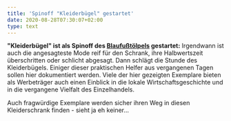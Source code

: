 ```yaml
---
title: 'Spinoff "Kleiderbügel" gestartet'
date: 2020-08-28T07:30:07+02:00
type: text
---
```

**"Kleiderbügel" ist als Spinoff des [Blaufußtölpels](https://blaufusstölpel.de) gestartet:** Irgendwann ist auch die angesagteste Mode reif für den Schrank, ihre Halbwertszeit überschritten oder schlicht abgesagt. Dann schlägt die Stunde des Kleiderbügels. Einiger dieser praktischen Helfer aus vergangenen Tagen sollen hier dokumentiert werden. Viele der hier gezeigten Exemplare bieten als Werbeträger auch einen Einblick in die lokale Wirtschaftsgeschichte und in die vergangene Vielfalt des Einzelhandels.

Auch fragwürdige Exemplare werden sicher ihren Weg in diesen Kleiderschrank finden - sieht ja eh keiner...
